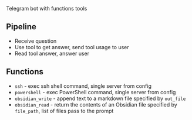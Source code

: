 Telegram bot with functions tools

## Pipeline
- Receive question
- Use tool to get answer, send tool usage to user
- Read tool answer, answer user

## Functions
- `ssh` - exec ssh shell command, single server from config
- `powershell` - exec PowerShell command, single server from config
- `obsidian_write` - append text to a markdown file specified by `out_file`
- `obsidian_read` - return the contents of an Obsidian file specified by `file_path`, list of files pass to the prompt
